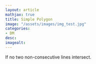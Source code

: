 ```yaml
---
layout: article
mathjax: true
title: Simple Polygon
image: "/assets/images/img_test.jpg"
categories:
- DM
desc:   
imagealt: 
---
```


If no two non-consecutive lines intersect.